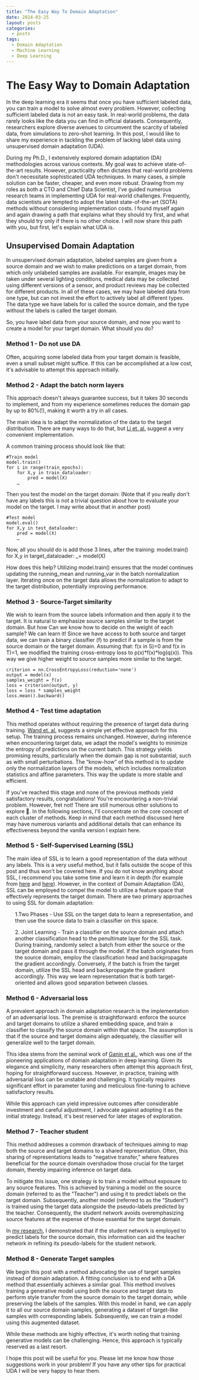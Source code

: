 ```yaml
---
title: "The Easy Way To Domain Adaptation"
date: 2024-03-25
layout: posts
categories:
  - posts
tags:
  - Domain Adaptation
  - Machine Learning
  - Deep Learning
---
```


# The Easy Way to Domain Adaptation

In the deep learning era it seems that once you have sufficient labeled data, you can train a model to solve almost every problem. However, collecting sufficient labeled data is not an easy task. In real-world problems, the data rarely looks like the data you can find in official datasets. Consequently, researchers explore diverse avenues to circumvent the scarcity of labeled data, from simulations to zero-shot learning. In this post, I would like to share my experience in tackling the problem of lacking label data using unsupervised domain adaptation (UDA). 

During my Ph.D., I extensively explored domain adaptation (DA) methodologies across various contexts. My goal was to achieve state-of-the-art results. However, practicality often dictates that real-world problems don't necessitate sophisticated UDA techniques. In many cases, a simple solution can be faster, cheaper, and even more robust. Drawing from my roles as both a CTO and Chief Data Scientist, I've guided numerous research teams in implementing UDA for real-world challenges. Frequently, data scientists are tempted to adopt the latest state-of-the-art (SOTA) methods without considering implementation costs. I found myself again and again drawing a path that explains what they should try first, and what they should try only if there is no other choice. I will now share this path with you, but first, let's explain what UDA is.


## Unsupervised Domain Adaptation
In unsupervised domain adaptation, labeled samples are given from a source domain and we wish to make predictions on a target domain, from which only unlabeled samples are available. For example, images may be taken under several lighting conditions, medical data may be collected using different versions of a sensor, and product reviews may be collected for different products. In all of these cases, we may have labeled data from one type, but can not invest the effort to actively label all different types. The data type we have labels for is called the source domain, and the type without the labels is called the target domain.

So, you have label data from your source domain, and now you want to create a model for your target domain. What should you do?

### Method 1 - Do not use DA
Often, acquiring some labeled data from your target domain is feasible, even a small subset might suffice. If this can be accomplished at a low cost, it's advisable to attempt this approach initially.

### Method 2 - Adapt the batch norm layers
This approach doesn't always guarantee success, but it takes 30 seconds to implement, and from my experience sometimes reduces the domain gap by up to 80%(!), making it worth a try in all cases.

The main idea is to adapt the normalization of the data to the target distribution. There are many ways to do that, but [Li et. al.](https://arxiv.org/pdf/1603.04779.pdf) suggest a very convenient implementation. 

A common training process should look like that:
```
#Train model
model.train()
for i in range(train_epochs):
    for X,y in train_dataloader:
        pred = model(X)
	…
```
Then you test the model on the target domain: (Note that if you really don't have any labels this is not a trivial question about how to evaluate your model on the target. I may write about that in another post)
```
#Test model
model.eval()
for X,y in test_dataloader:
    pred = model(X)
    …
```
Now, all you should do is add those 3 lines, after the training:
model.train() 
for X,y in target_dataloader:
    _= model(X)

How does this help? Utilizing model.train() ensures that the model continues updating the running_mean and running_var in the batch normalization layer. Iterating once on the target data allows the normalization to adapt to the target distribution, potentially improving performance.

### Method 3 - Source-Target similarity
We wish to learn from the source labels information and then apply it to the target. It is natural to emphasize source samples similar to the target domain. But how Can we know how to decide on the weight of each sample? We can learn it! Since we have access to both source and target data, we can train a binary classifier (f) to predict if a sample is from the source domain or the target domain. Assuming that: f(x in S)=0 and f(x in T)=1, we modified the training cross-entropy loss to p(x)*f(x)*log(q(x)). This way we give higher weight to source samples more similar to the target.

```
criterion = nn.CrossEntropyLoss(reduction='none')
output = model(x)
samples_weight = f(x)
loss = criterion(output, y)
loss = loss * samples_weight
loss.mean().backward()
```

### Method 4 - Test time adaptation

This method operates without requiring the presence of target data during training. [Wand et. al.](https://openreview.net/pdf?id=uXl3bZLkr3c) suggests a simple yet effective approach for this setup. The training process remains unchanged. However, during inference when encountering target data, we adapt the model's weights to minimize the entropy of predictions on the current batch. This strategy yields promising results, particularly when the domain gap is not substantial, such as with small perturbations. The “know-how” of this method is to update only the normalization layers of the models, which includes normalization statistics and affine parameters. This way the update is more stable and efficient. 


If you've reached this stage and none of the previous methods yield satisfactory results, congratulations! You're encountering a non-trivial problem. However, fret not! There are still numerous other solutions to explore 🙂.
In the following sections, I'll concentrate on the core concept of each cluster of methods. Keep in mind that each method discussed here may have numerous variants and additional details that can enhance its effectiveness beyond the vanilla version I explain here.


### Method 5 - Self-Supervised Learning (SSL)
The main idea of SSL is to learn a good representation of the data without any labels. This is a very useful method, but it falls outside the scope of this post and thus won't be covered here. If you do not know anything about SSL, I recommend you take some time and learn it in depth (for example from [here](https://arxiv.org/abs/2002.05709) and [here](https://ai.meta.com/blog/self-supervised-learning-the-dark-matter-of-intelligence/)). 
However, in the context of Domain Adaptation (DA), SSL can be employed to compel the model to utilize a feature space that effectively represents the target domain. There are two primary approaches to using SSL for domain adaptation:
<ol> 1.Two Phases - Use SSL on the target data to learn a representation, and then use the source data to train a classifier on this space.</ol>
<ol>2. Joint Learning - Train a classifier on the source domain and attach another classification head to the penultimate layer for the SSL task. During training, randomly select a batch from either the source or the target domain and pass it through the model. If the batch originates from the source domain, employ the classification head and backpropagate the gradient accordingly. Conversely, if the batch is from the target domain, utilize the SSL head and backpropagate the gradient accordingly. This way we learn representation that is both target-oriented and allows good separation between classes.</ol>


### Method 6 - Adversarial loss 
A prevalent approach in domain adaptation research is the implementation of an adversarial loss. The premise is straightforward: enforce the source and target domains to utilize a shared embedding space, and train a classifier to classify the source domain within that space. The assumption is that if the source and target domains align adequately, the classifier will generalize well to the target domain.

This idea stems from the seminal work of [Ganin et al.](https://arxiv.org/abs/1409.7495), which was one of the pioneering applications of domain adaptation in deep learning. Given its elegance and simplicity, many researchers often attempt this approach first, hoping for straightforward success. However, in practice, training with adversarial loss can be unstable and challenging. It typically requires significant effort in parameter tuning and meticulous fine-tuning to achieve satisfactory results.

While this approach can yield impressive outcomes after considerable investment and careful adjustment, I advocate against adopting it as the initial strategy. Instead, it's best reserved for later stages of exploration.

### Method 7 - Teacher student
This method addresses a common drawback of techniques aiming to map both the source and target domains to a shared representation. Often, this sharing of representations leads to "negative transfer," where features beneficial for the source domain overshadow those crucial for the target domain, thereby impairing inference on target data.

To mitigate this issue, one strategy is to train a model without exposure to any source features. This is achieved by training a model on the source domain (referred to as the "Teacher") and using it to predict labels on the target domain. Subsequently, another model (referred to as the "Student") is trained using the target data alongside the pseudo-labels predicted by the teacher. Consequently, the student network avoids overemphasizing source features at the expense of those essential for the target domain.

In [my research](https://openaccess.thecvf.com/content/WACV2022/html/Amosy_Coupled_Training_for_Multi-Source_Domain_Adaptation_WACV_2022_paper.html), I demonstrated that if the student network is employed to predict labels for the source domain, this information can aid the teacher network in refining its pseudo-labels for the student network.

### Method 8 - Generate Target samples 
We begin this post with a method advocating the use of target samples instead of domain adaptation. A fitting conclusion is to end with a DA method that essentially achieves a similar goal. This method involves training a generative model using both the source and target data to perform style transfer from the source domain to the target domain, while preserving the labels of the samples. With this model in hand, we can apply it to all our source domain samples, generating a dataset of target-like samples with corresponding labels. Subsequently, we can train a model using this augmented dataset.

While these methods are highly effective, it's worth noting that training generative models can be challenging. Hence, this approach is typically reserved as a last resort.

I hope this post will be useful for you. Please let me know how those suggestions work in your problem! If you have any other tips for practical UDA I will be very happy to hear them.

